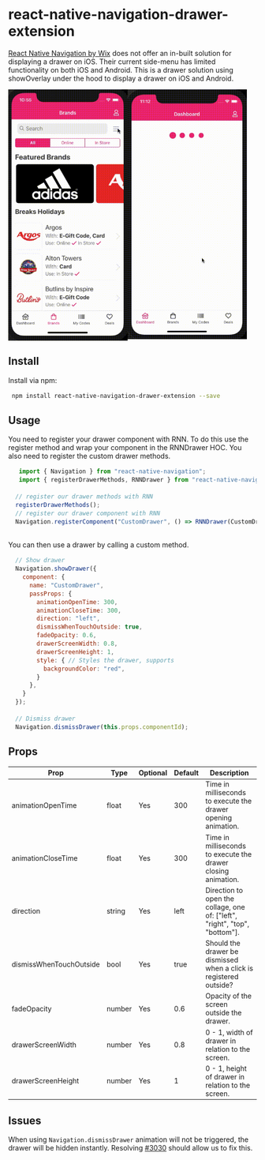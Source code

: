 # react-native-navigation-drawer-extension

[React Native Navigation by Wix](https://wix.github.io/react-native-navigation/#/) does not offer an in-built solution for displaying a drawer on iOS. Their current side-menu has limited functionality on both iOS and Android. This is a drawer solution using showOverlay under the hood to display a drawer on iOS and Android.

<img align="left" src="https://raw.githubusercontent.com/LukeBrandonFarrell/open-source-images/master/react-native-navigation-drawer-extension/left-drawer.gif" width="48%" />
<img src="https://raw.githubusercontent.com/LukeBrandonFarrell/open-source-images/master/react-native-navigation-drawer-extension/bottom-drawer.gif" width="48%" />

## Install

Install via npm:
```sh
 npm install react-native-navigation-drawer-extension --save
```

## Usage

You need to register your drawer component with RNN. To do this use the register method and wrap your component in the RNNDrawer HOC. You also need to register the custom drawer methods.

```js
   import { Navigation } from "react-native-navigation";
   import { registerDrawerMethods, RNNDrawer } from "react-native-navigation-drawer-extension";

  // register our drawer methods with RNN
  registerDrawerMethods();
  // register our drawer component with RNN
  Navigation.registerComponent("CustomDrawer", () => RNNDrawer(CustomDrawer));
  
```

You can then use a drawer by calling a custom method.

````js
  // Show drawer
  Navigation.showDrawer({
    component: {
      name: "CustomDrawer",
      passProps: {
        animationOpenTime: 300,
        animationCloseTime: 300,
        direction: "left",
        dismissWhenTouchOutside: true,
        fadeOpacity: 0.6,
        drawerScreenWidth: 0.8,
        drawerScreenHeight: 1,
        style: { // Styles the drawer, supports 
          backgroundColor: "red",
        }
      },
    }
  });

  // Dismiss drawer
  Navigation.dismissDrawer(this.props.componentId);
````

## Props

| Prop                | Type          | Optional  | Default | Description                                                                             |
| ------------------- | ------------- | --------- | ------- | --------------------------------------------------------------------------------------- |
| animationOpenTime   | float         | Yes       | 300     | Time in milliseconds to execute the drawer opening animation.                           |
| animationCloseTime  | float         | Yes       | 300     | Time in milliseconds to execute the drawer closing animation.                           |
| direction           | string        | Yes       | left    | Direction to open the collage, one of: ["left", "right", "top", "bottom"].              |
| dismissWhenTouchOutside | bool      | Yes       | true    | Should the drawer be dismissed when a click is registered outside?                      |
| fadeOpacity         | number        | Yes       | 0.6     | Opacity of the screen outside the drawer.                                               |
| drawerScreenWidth   | number        | Yes       | 0.8     | 0 - 1, width of drawer in relation to the screen.                                       |
| drawerScreenHeight  | number        | Yes       | 1       | 0 - 1, height of drawer in relation to the screen.                                      |                              

## Issues

When using `Navigation.dismissDrawer` animation will not be triggered, the drawer will be hidden instantly.
Resolving [#3030](https://github.com/wix/react-native-navigation/issues/3030) should allow us to fix this.

